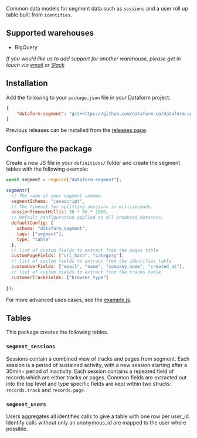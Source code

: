 Common data models for segment data such as `sessions` and a user roll up table built from `identifies`.

## Supported warehouses

- BigQuery

*If you would like us to add support for another warehouse, please get in touch via [email](mailto:team@dataform.co) or [Slack](https://slack.dataform.co/)*

## Installation

Add the following to your `package.json` file in your Dataform project:
```json
{
    "dataform-segment": "git+https://github.com/dataform-co/dataform-segment.git#4e1e51526177bcc5e655d63c8d8fec971492f206"
}
```

Previous releases can be installed from the [releases page](https://github.com/dataform-co/dataform-segment/releases).

## Configure the package

Create a new JS file in your `definitions/` folder and create the segment tables with the following example:

```js
const segment = require("dataform-segment");

segment({
  // The name of your segment scheme.
  segmentSchema: "javascript",
  // The timeout for splitting sessions in milliseconds.
  sessionTimeoutMillis: 30 * 60 * 1000,
  // Default configuration applied to all produced datasets.
  defaultConfig: {
    schema: "dataform_segment",
    tags: ["segment"],
    type: "table"
  },
  // list of custom fields to extract from the pages table
  customPageFields: ["url_hash", "category"],
  // list of custom fields to extract from the identifies table
  customUserFields: ["email", "name", "company_name", "created_at"],
  // list of custom fields to extract from the tracks table
  customerTrackFields: ["browser_type"]
  
});
```

For more advanced uses cases, see the [example.js](https://github.com/dataform-co/dataform-segment/blob/master/definitions/example.js).

## Tables

This package creates the following tables.

### `segment_sessions`

Sessions contain a combined view of tracks and pages from segment. Each session is a period of sustained activity, with a new session starting after a 30min+ period of inactivity. Each session contains a repeated field of records which are either tracks or pages. Common fields are extracted out into the top level and type specific fields are kept within two structs: `records.track` and `records.page`.

### `segment_users`

Users aggregates all identifies calls to give a table with one row per user_id. Identify calls without only an anonymous_id are mapped to the user where possible.
